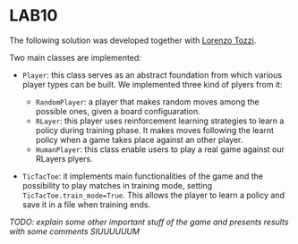 # LAB10

The following solution was developed together with [Lorenzo Tozzi](https://github.com/anubis09/Computational-Intelligence).

Two main classes are implemented:
- `Player`: this class serves as an abstract foundation from which various player types can be built. We implemented three kind of plyers from it:
  - ```RandomPlayer```: a player that makes random moves among the possible ones, given a board configuaration.
  - ```RLayer```: this player uses reinforcement learning strategies to learn a policy during training phase. It makes moves following the learnt policy when a game takes place against an other player.
  - ```HumanPlayer```: this class enable users to play a real game against our RLayers plyers.

- ```TicTacToe```: it implements main functionalities of the game and the possibility to play matches in training mode, setting ```TicTacToe.train_mode=True```. This allows the player to learn a policy and save it in a file when training ends.

*TODO: explain some other important stuff of the game and presents results with some comments SIUUUUUUM*